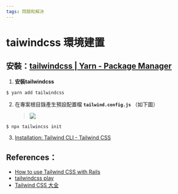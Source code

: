 ```yaml
---
tags: 問題和解決
---
```

# **taiwindcss 環境建置**

## 安裝：[tailwindcss | Yarn - Package Manager](https://yarnpkg.com/package/tailwindcss)

1. **安裝tailwindcss**
```shell=
$ yarn add tailwindcss 
```

2. 在專案根目錄產生預設配置檔 **`tailwind.config.js`** （如下圖）
    >![](https://i.imgur.com/1xmWUrx.png)


```shell=
$ npx tailwincss init
```

  
3. [Installation: Tailwind CLI - Tailwind CSS](https://tailwindcss.tw/docs)



## References：
- [How to use Tailwind CSS with Rails](https://www.youtube.com/watch?v=IKjttXqtVV0&t=3s)
- [tailwindcss play](https://play.tailwindcss.com/)
- [Tailwind CSS 大全](https://powerkaifu.github.io/2020/09/24/lesson-tailwind-css/)









